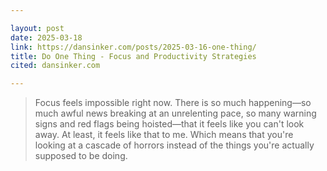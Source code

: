 ```yaml
---

layout: post
date: 2025-03-18
link: https://dansinker.com/posts/2025-03-16-one-thing/
title: Do One Thing - Focus and Productivity Strategies
cited: dansinker.com

---
```


> Focus feels impossible right now. There is so much happening—so much awful news breaking at an unrelenting pace, so many warning signs and red flags being hoisted—that it feels like you can't look away. At least, it feels like that to me. Which means that you're looking at a cascade of horrors instead of the things you're actually supposed to be doing.
